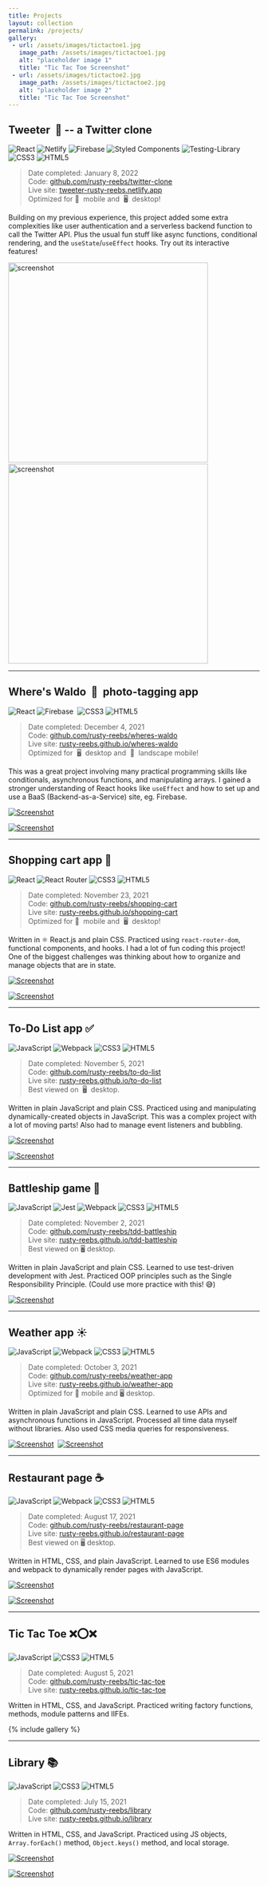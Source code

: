 ```yaml
---
title: Projects
layout: collection
permalink: /projects/
gallery:
 - url: /assets/images/tictactoe1.jpg
   image_path: /assets/images/tictactoe1.jpg
   alt: "placeholder image 1"
   title: "Tic Tac Toe Screenshot"
 - url: /assets/images/tictactoe2.jpg
   image_path: /assets/images/tictactoe2.jpg
   alt: "placeholder image 2"
   title: "Tic Tac Toe Screenshot"
---
```


## Tweeter &nbsp;🦜&nbsp;-- a Twitter clone

![React](https://img.shields.io/badge/react-%2320232a.svg?style=for-the-badge&logo=react&logoColor=%2361DAFB)&nbsp;![Netlify](https://img.shields.io/badge/netlify-%23000000.svg?style=for-the-badge&logo=netlify&logoColor=#00C7B7)&nbsp;![Firebase](https://img.shields.io/badge/firebase-%23039BE5.svg?style=for-the-badge&logo=firebase)&nbsp;![Styled Components](https://img.shields.io/badge/styled--components-DB7093?style=for-the-badge&logo=styled-components&logoColor=white)&nbsp;![Testing-Library](https://img.shields.io/badge/-TestingLibrary-%23E33332?style=for-the-badge&logo=testing-library&logoColor=white)&nbsp;![CSS3](https://img.shields.io/badge/css3-%231572B6.svg?style=for-the-badge&logo=css3&logoColor=white)&nbsp;![HTML5](https://img.shields.io/badge/html5-%23E34F26.svg?style=for-the-badge&logo=html5&logoColor=white)

> Date completed: January 8, 2022  
Code: [github.com/rusty-reebs/twitter-clone](https://github.com/rusty-reebs/twitter-clone)  
Live site: [tweeter-rusty-reebs.netlify.app](https://tweeter-rusty-reebs.netlify.app)  
Optimized for 📱 &nbsp;mobile and&nbsp; 🖥 &nbsp;desktop!  

Building on my previous experience, this project added some extra complexities like user authentication and a serverless backend function to call the Twitter API. Plus the usual fun stuff like async functions, conditional rendering, and the `useState`/`useEffect` hooks. Try out its interactive features!

<a href="https://tweeter-rusty-reebs.netlify.app"><img src="/assets/images/tweeter-1.png" alt="screenshot" style="height: 400px;"></a>&nbsp;&nbsp;&nbsp;<a href="https://tweeter-rusty-reebs.netlify.app"><img src="/assets/images/tweeter-2.png" alt="screenshot" style="height: 400px;"></a>

----

## Where's Waldo&nbsp; 🔎&nbsp; photo-tagging app

![React](https://img.shields.io/badge/react-%2320232a.svg?style=for-the-badge&logo=react&logoColor=%2361DAFB)&nbsp;![Firebase](https://img.shields.io/badge/firebase-%23039BE5.svg?style=for-the-badge&logo=firebase)&nbsp;
![CSS3](https://img.shields.io/badge/css3-%231572B6.svg?style=for-the-badge&logo=css3&logoColor=white)&nbsp;![HTML5](https://img.shields.io/badge/html5-%23E34F26.svg?style=for-the-badge&logo=html5&logoColor=white)

> Date completed: December 4, 2021  
Code: [github.com/rusty-reebs/wheres-waldo](https://github.com/rusty-reebs/wheres-waldo)  
Live site: [rusty-reebs.github.io/wheres-waldo](https://rusty-reebs.github.io/wheres-waldo)  
Optimized for&nbsp; 🖥 &nbsp;desktop and &nbsp;📱 &nbsp;landscape mobile!  

This was a great project involving many practical programming skills like conditionals, asynchronous functions, and manipulating arrays. I gained a stronger understanding of React hooks like `useEffect` and how to set up and use a BaaS (Backend-as-a-Service) site, eg. Firebase.  

[![Screenshot](../assets/images/screenshot-waldo1.jpg)](https://rusty-reebs.github.io/wheres-waldo)  

[![Screenshot](../assets/images/screenshot-waldo2.jpg)](https://rusty-reebs.github.io/wheres-waldo)  

-----

## Shopping cart app 🛒

![React](https://img.shields.io/badge/react-%2320232a.svg?style=for-the-badge&logo=react&logoColor=%2361DAFB)&nbsp;![React Router](https://img.shields.io/badge/React_Router-CA4245?style=for-the-badge&logo=react-router&logoColor=white)&nbsp;![CSS3](https://img.shields.io/badge/css3-%231572B6.svg?style=for-the-badge&logo=css3&logoColor=white)&nbsp;![HTML5](https://img.shields.io/badge/html5-%23E34F26.svg?style=for-the-badge&logo=html5&logoColor=white)

> Date completed: November 23, 2021  
Code: [github.com/rusty-reebs/shopping-cart](https://github.com/rusty-reebs/shopping-cart/)  
Live site: [rusty-reebs.github.io/shopping-cart](https://rusty-reebs.github.io/shopping-cart/)  
Optimized for&nbsp;📱 &nbsp;mobile and &nbsp;🖥 &nbsp;desktop!  

Written in ⚛️ React.js and plain CSS. Practiced using `react-router-dom`, functional components, and hooks. I had a lot of fun coding this project! One of the biggest challenges was thinking about how to organize and manage objects that are in state.  

[![Screenshot](../assets/images/dune-desktop-store.jpg)](https://rusty-reebs.github.io/shopping-cart/)  

[![Screenshot](../assets/images/dune-desktop-cart.jpg)](https://rusty-reebs.github.io/shopping-cart/)  

-----

## To-Do List app ✅

![JavaScript](https://img.shields.io/badge/javascript-%23323330.svg?style=for-the-badge&logo=javascript&logoColor=%23F7DF1E)&nbsp;![Webpack](https://img.shields.io/badge/webpack-%238DD6F9.svg?style=for-the-badge&logo=webpack&logoColor=black)&nbsp;![CSS3](https://img.shields.io/badge/css3-%231572B6.svg?style=for-the-badge&logo=css3&logoColor=white)&nbsp;![HTML5](https://img.shields.io/badge/html5-%23E34F26.svg?style=for-the-badge&logo=html5&logoColor=white)

> Date completed: November 5, 2021  
Code: [github.com/rusty-reebs/to-do-list](https://github.com/rusty-reebs/to-do-list)  
Live site: [rusty-reebs.github.io/to-do-list](https://rusty-reebs.github.io/to-do-list/)  
Best viewed on&nbsp; 🖥 &nbsp;desktop.  

Written in plain JavaScript and plain CSS. Practiced using and manipulating dynamically-created objects in JavaScript. This was a complex project with a lot of moving parts! Also had to manage event listeners and bubbling.

[![Screenshot](../assets/images/to-do-list-screenshot.jpg)](https://rusty-reebs.github.io/to-do-list/)  

[![Screenshot](../assets/images/to-do-list-screenshot2.jpg)](https://rusty-reebs.github.io/to-do-list/)  

-----

## Battleship game 🚢

![JavaScript](https://img.shields.io/badge/javascript-%23323330.svg?style=for-the-badge&logo=javascript&logoColor=%23F7DF1E)&nbsp;![Jest](https://img.shields.io/badge/-jest-%23C21325?style=for-the-badge&logo=jest&logoColor=white)&nbsp;![Webpack](https://img.shields.io/badge/webpack-%238DD6F9.svg?style=for-the-badge&logo=webpack&logoColor=black)&nbsp;![CSS3](https://img.shields.io/badge/css3-%231572B6.svg?style=for-the-badge&logo=css3&logoColor=white)&nbsp;![HTML5](https://img.shields.io/badge/html5-%23E34F26.svg?style=for-the-badge&logo=html5&logoColor=white)

> Date completed: November 2, 2021  
Code: [github.com/rusty-reebs/tdd-battleship](https://github.com/rusty-reebs/tdd-battleship)  
Live site: [rusty-reebs.github.io/tdd-battleship](https://rusty-reebs.github.io/tdd-battleship/)  
Best viewed on 🖥 desktop.  

Written in plain JavaScript and plain CSS. Learned to use test-driven development with Jest. Practiced OOP principles such as the Single Responsibility Principle. (Could use more practice with this! 😅)  

[![Screenshot](../assets/images/battleship-screenshot.jpg)](https://rusty-reebs.github.io/tdd-battleship/)  

-----

## Weather app ☀️

![JavaScript](https://img.shields.io/badge/javascript-%23323330.svg?style=for-the-badge&logo=javascript&logoColor=%23F7DF1E)&nbsp;![Webpack](https://img.shields.io/badge/webpack-%238DD6F9.svg?style=for-the-badge&logo=webpack&logoColor=black)&nbsp;![CSS3](https://img.shields.io/badge/css3-%231572B6.svg?style=for-the-badge&logo=css3&logoColor=white)&nbsp;![HTML5](https://img.shields.io/badge/html5-%23E34F26.svg?style=for-the-badge&logo=html5&logoColor=white)

> Date completed: October 3, 2021  
Code: [github.com/rusty-reebs/weather-app](https://github.com/rusty-reebs/weather-app)  
Live site: [rusty-reebs.github.io/weather-app](https://rusty-reebs.github.io/weather-app/)  
Optimized for 📱 mobile and 🖥 desktop.

Written in plain JavaScript and plain CSS. Learned to use APIs and asynchronous functions in JavaScript. Processed all time data myself without libraries. Also used CSS media queries for responsiveness.  

[![Screenshot](../assets/images/weather-screenshot1.png)](https://rusty-reebs.github.io/weather-app/)&nbsp;&nbsp;[![Screenshot](../assets/images/weather-screenshot2.png)](https://rusty-reebs.github.io/weather-app/)

-----

## Restaurant page ☕️  

![JavaScript](https://img.shields.io/badge/javascript-%23323330.svg?style=for-the-badge&logo=javascript&logoColor=%23F7DF1E)&nbsp;![Webpack](https://img.shields.io/badge/webpack-%238DD6F9.svg?style=for-the-badge&logo=webpack&logoColor=black)&nbsp;![CSS3](https://img.shields.io/badge/css3-%231572B6.svg?style=for-the-badge&logo=css3&logoColor=white)&nbsp;![HTML5](https://img.shields.io/badge/html5-%23E34F26.svg?style=for-the-badge&logo=html5&logoColor=white)

> Date completed: August 17, 2021  
Code: [github.com/rusty-reebs/restaurant-page](https://github.com/rusty-reebs/restaurant-page)  
Live site: [rusty-reebs.github.io/restaurant-page](https://rusty-reebs.github.io/restaurant-page/)  
Best viewed on 🖥 desktop.  

Written in HTML, CSS, and plain JavaScript.  Learned to use ES6 modules and webpack to dynamically render pages with JavaScript.  

[![Screenshot](../assets/images/ninas2.jpg)](https://rusty-reebs.github.io/restaurant-page/)

[![Screenshot](../assets/images/ninas1.jpg)](https://rusty-reebs.github.io/restaurant-page/)

----

## Tic Tac Toe ❌⭕️❌

![JavaScript](https://img.shields.io/badge/javascript-%23323330.svg?style=for-the-badge&logo=javascript&logoColor=%23F7DF1E)&nbsp;![CSS3](https://img.shields.io/badge/css3-%231572B6.svg?style=for-the-badge&logo=css3&logoColor=white)&nbsp;![HTML5](https://img.shields.io/badge/html5-%23E34F26.svg?style=for-the-badge&logo=html5&logoColor=white)

> Date completed: August 5, 2021  
Code: [github.com/rusty-reebs/tic-tac-toe](https://github.com/rusty-reebs/tic-tac-toe)  
Live site: [rusty-reebs.github.io/tic-tac-toe](https://rusty-reebs.github.io/tic-tac-toe)  

Written in HTML, CSS, and JavaScript. Practiced writing factory functions, methods, module patterns and IIFEs.  

{% include gallery  %}

-----

## Library 📚

![JavaScript](https://img.shields.io/badge/javascript-%23323330.svg?style=for-the-badge&logo=javascript&logoColor=%23F7DF1E)&nbsp;![CSS3](https://img.shields.io/badge/css3-%231572B6.svg?style=for-the-badge&logo=css3&logoColor=white)&nbsp;![HTML5](https://img.shields.io/badge/html5-%23E34F26.svg?style=for-the-badge&logo=html5&logoColor=white)

> Date completed: July 15, 2021  
Code: [github.com/rusty-reebs/library](https://github.com/rusty-reebs/library)  
Live site: [rusty-reebs.github.io/library](https://rusty-reebs.github.io/library/)  

Written in HTML, CSS, and JavaScript.  Practiced using JS objects, `Array.forEach()` method, `Object.keys()` method, and local storage.  


[![Screenshot](/assets/images/library-thumbnail.png)](https://rusty-reebs.github.io/library/)

[![Screenshot](/assets/images/librarypopup-thumbnail.png)](https://rusty-reebs.github.io/library/)

